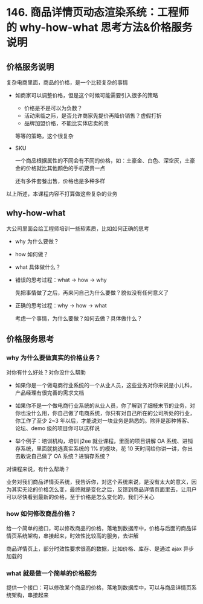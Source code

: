 # 146. 商品详情页动态渲染系统：工程师的 why-how-what 思考方法&价格服务说明

## 价格服务说明
复杂电商里面，商品的价格，是一个比较复杂的事情

- 如商家可以调整价格，但是这个时候可能需要引入很多的策略

  - 价格是不是可以为负数？
  - 活动来临之际，是否允许商家先提价再降价销售？虚假打折
  - 品牌加盟价格，不能比实体店卖的贵

  等等的策略，这个很复杂
- SKU

  一个商品根据属性的不同会有不同的价格，如：土豪金、白色、深空灰，土豪金的价格就比其他颜色的手机要贵一点

  还有多件套餐出售，价格也是多种多样

以上所述，本课程内容不打算做这些复杂的业务

## why-how-what

大公司里面会给工程师培训一些软素质，比如如何正确的思考

- why 为什么要做？
- how 如何做？
- what 具体做什么？

- 错误的思考过程：what -> how -> why

  先把事情做了之后，再来问自己为什么要做？貌似没有任何意义了

- 正确的思考过程：why -> how -> what

  考虑一个事情，为什么要做？如何去做？具体做什么？

## 价格服务思考

### why 为什么要做真实的价格业务？
对你有什么好处？对你没什么帮助

- 如果你是一个做电商行业系统的一个从业人员，这些业务对你来说是小儿科，产品经理有很完善的需求文档

- 如果你不是一个做电商行业系统的从业人员，你了解到了细枝末节的业务，对你也没什么用，你自己做了电商系统，你只有对自己所在的公司所处的行业，你工作了至少 2~3 年以后，才能说对一块业务是熟悉的。除非是那种博客、论坛、demo 级的项目你可以这样说

- 举个例子：培训机构，培训 j2ee 就业课程，里面的项目讲解 OA 系统、进销存系统，里面就挑选真实系统的 1% 的模块，花 10 天时间给你讲一讲，你出去敢说自己做了 OA 系统？进销存系统？

对课程来说，有什么帮助？

业务对我们商品详情页系统，我告诉你，对这个系统来说，是没有太大的意义，因为其实无论的价格怎么变，最终就是变化之后，反馈到商品详情页面里去，让用户可以尽快看到最新的价格，至于价格是怎么变化的，我们不关心

### how 如何修改商品价格？
给一个简单的接口，可以修改商品的价格，落地到数据库中，价格与后面的商品详情页系统架构，串接起来，时效性比较高的服务，去讲解

商品详情页上，部分时效性要求很高的数据，比如价格、库存、是通过 ajax 异步加载的

### what 就是做一个简单的价格服务
提供一个接口：可以修改某个商品的价格，落地到数据库中，可以与商品详情页系统架构，串接起来
